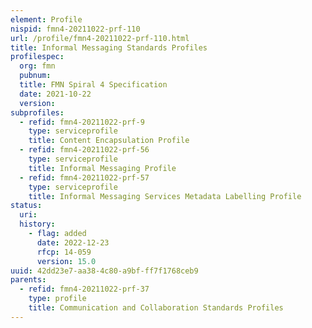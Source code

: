 ```yaml
---
element: Profile
nispid: fmn4-20211022-prf-110
url: /profile/fmn4-20211022-prf-110.html
title: Informal Messaging Standards Profiles
profilespec:
  org: fmn
  pubnum: 
  title: FMN Spiral 4 Specification
  date: 2021-10-22
  version: 
subprofiles:
  - refid: fmn4-20211022-prf-9
    type: serviceprofile
    title: Content Encapsulation Profile
  - refid: fmn4-20211022-prf-56
    type: serviceprofile
    title: Informal Messaging Profile
  - refid: fmn4-20211022-prf-57
    type: serviceprofile
    title: Informal Messaging Services Metadata Labelling Profile
status:
  uri: 
  history: 
    - flag: added
      date: 2022-12-23
      rfcp: 14-059
      version: 15.0
uuid: 42dd23e7-aa38-4c80-a9bf-ff7f1768ceb9
parents:
  - refid: fmn4-20211022-prf-37
    type: profile
    title: Communication and Collaboration Standards Profiles
---
```

